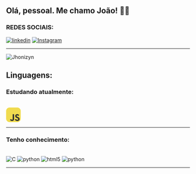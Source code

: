 ## Olá, pessoal. Me chamo João! 👍🏼


### REDES SOCIAIS:

[![linkedin](	https://img.shields.io/badge/LinkedIn-0077B5?style=for-the-badge&logo=linkedin&logoColor=white)](https://www.linkedin.com/in/joão-paulo-santos-botelho-00a659270/)
[![Instagram](https://img.shields.io/badge/Instagram-E4405F?style=for-the-badge&logo=instagram&logoColor=white)](https://www.instagram.com/joaozeras_ofc/)


<hr>

![Jhonizyn](https://github-readme-stats.vercel.app/api?username=Jhonyzin&show_icons=true&theme=radical)



## Linguagens:

### Estudando atualmente:

<div style = "display: inline_block"><br/>
    <img align = "center" alt = "js" src = "https://raw.githubusercontent.com/tandpfun/skill-icons/65dea6c4eaca7da319e552c09f4cf5a9a8dab2c8/icons/JavaScript.svg" width="40">
</div>

<hr>

### Tenho conhecimento:
<div style = "display: inline_block"><br/>
    <img align = "center" alt = "C" src = "https://img.shields.io/badge/C-00599C?style=for-the-badge&logo=c&logoColor=white">
    <img align = "center" alt = "python" src = "https://img.shields.io/badge/Python-14354C?style=for-the-badge&logo=python&logoColor=white">
    <img align = "center" alt = "html5" src = "https://img.shields.io/badge/HTML5-E34F26?style=for-the-badge&logo=html5&logoColor=white">
    <img align = "center" alt = "python" src = "https://img.shields.io/badge/CSS3-1572B6?style=for-the-badge&logo=css3&logoColor=white">
</div>
<hr>





	
